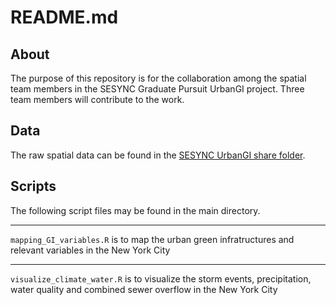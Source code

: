 # README.md

## About
The purpose of this repository is for the collaboration among the spatial team members in the SESYNC Graduate Pursuit UrbanGI project. Three team members will contribute to the work.

## Data
The raw spatial data can be found in the [SESYNC UrbanGI share folder](https://files.sesync.org/pydio/ws-urbangi/spatial_data). 

## Scripts
The following script files may be found in the main directory.

---
`mapping_GI_variables.R`
is to map the urban green infratructures and relevant variables in the New York City

---
`visualize_climate_water.R`
is to visualize the storm events, precipitation, water quality and combined sewer overflow in the New York City


